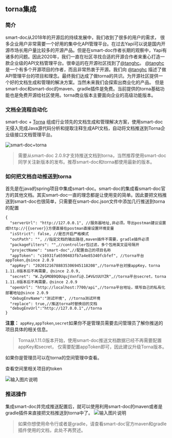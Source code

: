 ## torna集成


### 简介
smart-doc从2018年的开源后的持续发展中，我们收到了很多的用户的需求，
很多企业用户非常需要一个好用的集中化API管理平台。在过去Yapi可以说是国内开源市场长用户量比较多的开源产品。但是在smart-doc作者长期的观察中，Yapi有诸多的问题。因此2020年，我们一直在社区寻找合适的开源合作者来重心打造一款企业级的API文档管理平台。很幸运的在开源社区找到了[@tanghc](https://gitee.com/durcframework)。
[@tanghc](https://gitee.com/durcframework)是一个有多个开源项目的作者，而且非常热衷于开源。我们向 [@tanghc](https://gitee.com/durcframework) 描述了做API管理平台的项目和理念。最终我们达成了做torna的共识。为开源社区提供一个好的文档生成和管理的解决方案。当然未来我们会探索出商业化的产品。
但是smart-doc和smart-doc的maven、gradle插件是免费。当前提供的torna基础功能也是免费开源给社区使用。torna商业版本主要面向企业的高级功能版本。

### 文档全流程自动化
smart-doc + [Torna](http://torna.cn) 组成行业领先的文档生成和管理解决方案，使用smart-doc无侵入完成Java源代码分析和提取注释生成API文档，自动将文档推送到Torna企业级接口文档管理平台。

![smart-doc+torna](https://raw.githubusercontent.com/chenqi146/smart-doc.github.io/book/_images/smart-to-torna.png)

>需要从smart-doc 2.0.9才支持推送文档到torna，当然推荐使用smart-doc同学关注新版本的发布。推荐smart-doc和torna都使用最新的版本。
### 如何把文档自动推送到torna
首先是在java的spring项目中集成smart-doc。smart-doc的集成看smart-doc官方的其他文档。其实smart-doc一直的理念都是让使用变的简单。因此要把文档推送到smart-doc也很简单，只需要在smart-doc.json文件中添加几行推送到torna的配置

```
{
  "serverUrl": "http://127.0.0.1", //服务器地址,非必须。导出postman建议设置成http://{{server}}方便直接在postman直接设置环境变量
  "isStrict": false, //是否开启严格模式
  "outPath": "", //指定文档的输出路径,maven插件不需要，gradle插件必须
  "packageFilters": "",//controller包过滤，多个包用英文逗号隔开
  "projectName": "smart-doc",//配置自己的项目名称
  "appToken": "c16931fa6590483fb7a4e85340fcbfef", //torna平台appToken,@since 2.0.9
  "appKey": "20201216788835306945118208",//torna平台对接appKey，torna 1.11.0版本后不再需要, @since 2.0.9,
  "secret": "W.ZyGMOB9Q0UqujVxnfi@.I#V&tUUYZR",//torna平台secret，torna 1.11.0版本后不再需要，@since 2.0.9
  "openUrl": "http://localhost:7700/api",//torna平台地址，填写自己的私有化部署地址@since 2.0.9
  "debugEnvName":"测试环境", //torna测试环境
  "replace": true,//推送torna时替换旧的文档
  "debugEnvUrl":"http://127.0.0.1",//torna
}
```

**注意：**  `appKey`,`appToken`,`secret`如果你不是管理员需要去问管理员了解你推送的项目具体的相关信息。

> Torna从1.11.0版本开始，使用smart-doc推送文档数据已经不再需要配置appKey和secret，
仅需要配置appToken即可，因此建议升级Torna版本。

如果你是管理员可以在torna的空间管理中查看。

查看空间里相关项目的token

![输入图片说明](https://raw.githubusercontent.com/chenqi146/smart-doc.github.io/book/_images/224356_2bc8c3b7_144669.png "屏幕截图.png")

### 推送操作
集成smart-doc并完成推送配置后，就可以使用利用smart-doc的maven或者是gradle插件来直接把文档推送到torna中了。
![输入图片说明](https://raw.githubusercontent.com/chenqi146/smart-doc.github.io/book/_images/224947_853e59e3_144669.png "屏幕截图.png")
> 如果你想使用命令行或者是gradle，请查看smart-doc官方maven和gradle插件使用的文档，此处不再赘述。
